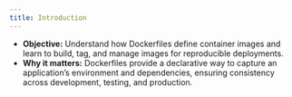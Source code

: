 ```yaml
---
title: Introduction
---
```


- **Objective:** Understand how Dockerfiles define container images and learn to build, tag, and manage images for reproducible deployments.    
- **Why it matters:** Dockerfiles provide a declarative way to capture an application’s environment and dependencies, ensuring consistency across development, testing, and production.
